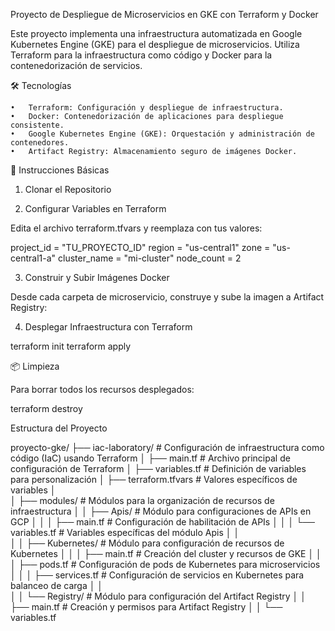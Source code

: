 Proyecto de Despliegue de Microservicios en GKE con Terraform y Docker

Este proyecto implementa una infraestructura automatizada en Google Kubernetes Engine (GKE) para el despliegue de microservicios. Utiliza Terraform para la infraestructura como código y Docker para la contenedorización de servicios.

🛠️ Tecnologías

	•	Terraform: Configuración y despliegue de infraestructura.
	•	Docker: Contenedorización de aplicaciones para despliegue consistente.
	•	Google Kubernetes Engine (GKE): Orquestación y administración de contenedores.
	•	Artifact Registry: Almacenamiento seguro de imágenes Docker.

🚀 Instrucciones Básicas

1. Clonar el Repositorio

2. Configurar Variables en Terraform

Edita el archivo terraform.tfvars y reemplaza con tus valores:

project_id   = "TU_PROYECTO_ID"
region       = "us-central1"
zone         = "us-central1-a"
cluster_name = "mi-cluster"
node_count   = 2

3. Construir y Subir Imágenes Docker

Desde cada carpeta de microservicio, construye y sube la imagen a Artifact Registry:

4. Desplegar Infraestructura con Terraform

terraform init
terraform apply


📦 Limpieza

Para borrar todos los recursos desplegados:

terraform destroy


Estructura del Proyecto

proyecto-gke/
├── iac-laboratory/                      # Configuración de infraestructura como código (IaC) usando Terraform
│   ├── main.tf                          # Archivo principal de configuración de Terraform
│   ├── variables.tf                     # Definición de variables para personalización
│   ├── terraform.tfvars                 # Valores específicos de variables
│   
│   ├── modules/                         # Módulos para la organización de recursos de infraestructura
│   │   ├── Apis/                        # Módulo para configuraciones de APIs en GCP
│   │   │   ├── main.tf                  # Configuración de habilitación de APIs
│   │   │   └── variables.tf             # Variables específicas del módulo Apis
│   │   
│   │   ├── Kubernetes/                  # Módulo para configuración de recursos de Kubernetes
│   │   │   ├── main.tf                  # Creación del cluster y recursos de GKE
│   │   │   ├── pods.tf                  # Configuración de pods de Kubernetes para microservicios
│   │   │   ├── services.tf              # Configuración de servicios en Kubernetes para balanceo de carga
│   │   
│   │   └── Registry/                    # Módulo para configuración del Artifact Registry
│   │       ├── main.tf                  # Creación y permisos para Artifact Registry
│   │       └── variables.tf